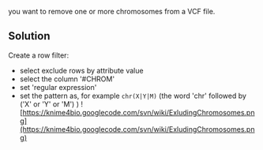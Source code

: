 you want to remove one or more chromosomes from a VCF file.
## Solution ##
Create a row filter:
  * select exclude rows by attribute value
  * select the column '#CHROM'
  * set 'regular expression'
  * set the pattern as, for example `chr(X|Y|M)` (the word 'chr' followed by ('X' or 'Y' or 'M') )
![https://knime4bio.googlecode.com/svn/wiki/ExludingChromosomes.png](https://knime4bio.googlecode.com/svn/wiki/ExludingChromosomes.png)